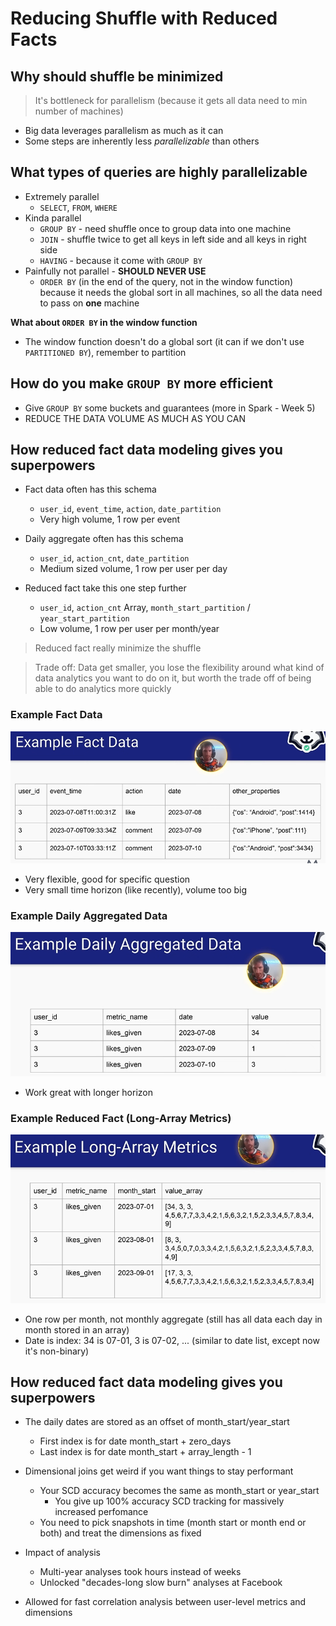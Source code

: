 # Reducing Shuffle with Reduced Facts

## Why should shuffle be minimized

> It's bottleneck for parallelism (because it gets all data need to min number of machines)

- Big data leverages parallelism as much as it can
- Some steps are inherently less _parallelizable_ than others

## What types of queries are highly parallelizable

- Extremely parallel
    - `SELECT`, `FROM`, `WHERE`
- Kinda parallel
    - `GROUP BY` - need shuffle once to group data into one machine 
    - `JOIN` - shuffle twice to get all keys in left side and all keys in right side
    - `HAVING` - because it come with `GROUP BY`
- Painfully not parallel - **SHOULD NEVER USE**
    - `ORDER BY` (in the end of the query, not in the window function) because it needs the global sort in all machines, so all the data need to pass on **one** machine 

**What about `ORDER BY` in the window function**

- The window function doesn't do a global sort (it can if we don't use `PARTITIONED BY`), remember to partition

## How do you make `GROUP BY` more efficient

- Give `GROUP BY` some buckets and guarantees (more in Spark - Week 5)
- REDUCE THE DATA VOLUME AS MUCH AS YOU CAN

## How reduced fact data modeling gives you superpowers

- Fact data often has this schema
    - `user_id`, `event_time`, `action`, `date_partition`
    - Very high volume, 1 row per event

- Daily aggregate often has this schema
    - `user_id`, `action_cnt`, `date_partition`
    - Medium sized volume, 1 row per user per day

- Reduced fact take this one step further 
    - `user_id`, `action_cnt` Array, `month_start_partition` / `year_start_partition`
    - Low volume, 1 row per user per month/year

> Reduced fact really minimize the shuffle

> Trade off: Data get smaller, you lose the flexibility around what kind of data analytics you want to do on it, but worth the trade off of being able to do analytics more quickly

### Example Fact Data
![Example Fact](../../../../img/wk3_fact_example.png)

- Very flexible, good for specific question
- Very small time horizon (like recently), volume too big

### Example Daily Aggregated Data
![Daily Aggregate](../../../../img/wk3_fact_agg_example.png)

- Work great with longer horizon

### Example Reduced Fact (Long-Array Metrics)
![Reduced Fact](../../../../img/wk3_reduced_fact_example.png)

- One row per month, not monthly aggregate (still has all data each day in month stored in an array)
- Date is index: 34 is 07-01, 3 is 07-02, ... (similar to date list, except now it's non-binary)

## How reduced fact data modeling gives you superpowers
- The daily dates are stored as an offset of month_start/year_start
    - First index is for date month_start + zero_days
    - Last index is for date month_start + array_length - 1

- Dimensional joins get weird if you want things to stay performant
    - Your SCD accuracy becomes the same as month_start or year_start
        - You give up 100% accuracy SCD tracking for massively increased perfomance
    - You need to pick snapshots in time (month start or month end or both) and treat the dimensions as fixed

- Impact of analysis
    - Multi-year analyses took hours instead of weeks
    - Unlocked "decades-long slow burn" analyses at Facebook

- Allowed for fast correlation analysis between user-level metrics and dimensions
